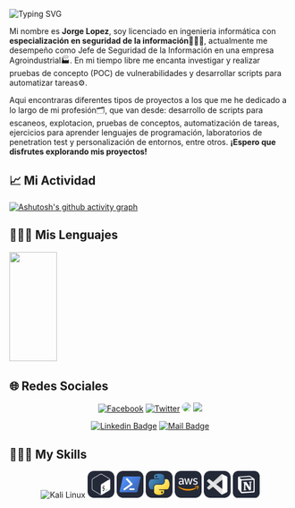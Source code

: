 ![Typing SVG](https://readme-typing-svg.herokuapp.com/?color=02D9F7FF&size=35&center=true&vCenter=true&width=1000&lines=Hola👋;Soy+Metahack;Ingeniero+de+Ciberseguridad;Bienvenido!)

<p>Mi nombre es <strong>Jorge Lopez</strong>, soy licenciado en ingenieria informática con <strong>especialización en seguridad de la información</strong>👨🏻‍🎓, actualmente me desempeño como Jefe de Seguridad de la Información en una empresa Agroindustrial🏭. En mi tiempo libre me encanta investigar y realizar pruebas de concepto (POC) de vulnerabilidades y desarrollar scripts para automatizar tareas⚙️.

Aqui encontraras diferentes tipos de proyectos a los que me he dedicado a lo largo de mi profesión🗂️, que van desde: desarrollo de scripts para escaneos, explotacion, pruebas de conceptos, automatización de tareas, ejercicios para aprender lenguajes de programación, laboratorios de penetration test y personalización de entornos, entre otros. <strong>¡Espero que disfrutes explorando mis proyectos!</strong></p>
 
<!-------------------------------------------------------------------------------------------------------------------------------------------------------------------------->
## 📈 Mi Actividad
[![Ashutosh's github activity graph](https://github-readme-activity-graph.vercel.app/graph?username=Metahack10&bg_color=0d1117&color=ffffff&line=00b3ff&point=f9fafa&area=true&hide_border=true)](https://github.com/ashutosh00710/github-readme-activity-graph)

<!-------------------------------------------------------------------------------------------------------------------------------------------------------------------------->
## 👨🏾‍💻 Mis Lenguajes
<img width="41%" height="195px" src="https://github-readme-stats.vercel.app/api/top-langs/?username=Metahack10&layout=compact&hide_border=true&title_color=02D9F7FF&text_color=02D9F7FF&bg_color=0d1117" />

<!-------------------------------------------------------------------------------------------------------------------------------------------------------------------------->
## 🌐 Redes Sociales
<div align="center">
<div align="center">
<a href="https://facebook.com/profile.php?id=610662976" target="_blank"><img alt="Facebook" src="https://img.shields.io/badge/facebook-%231DA1F2.svg?&style=for-the-badge&logo=facebook&logoColor=white"/></a>
<a href="https://x.com/Jlopez_life" target="_blank"><img alt="Twitter" src="https://img.shields.io/badge/twitter-%231DA1F2.svg?&style=for-the-badge&logo=twitter&logoColor=white" /></a>  
<a href="https://www.youtube.com/@JorgeLopez-br4mt" target="_blank"><img src="https://img.shields.io/badge/-youtube-d71e18?style=for-the-badge&logo=youtube&logoColor=white" style="border-radius: 30px"></a> 
<a href="https://www.instagram.com/jorgedelacelula59/" target="_blank"><img src="https://img.shields.io/badge/-Instagram-%23E4405F?style=for-the-badge&logo=instagram&logoColor=white"</a> 

[![Linkedin Badge](https://img.shields.io/badge/linkedin-%230077B5.svg?&style=for-the-badge&logo=linkedin&logoColor=white)](https://www.linkedin.com/in/jorge-lopez-vicente/)
[![Mail Badge](https://img.shields.io/badge/email-c14438?style=for-the-badge&logo=Gmail&logoColor=white&link=mailto:pkflopez@gmail.com)](mailto:pkflopez@gmail.com)
</div>

<!-------------------------------------------------------------------------------------------------------------------------------------------------------------------------->
<h2 align="left">🦸🏻‍♂️ My Skills</h2>
<p align="center">
<img src="https://github.com/tandpfun/skill-icons/blob/main/icons/Kali-Dark.svg" width="48" title="Kali Linux"> 
<img src="https://github.com/tandpfun/skill-icons/blob/main/icons/Bash-Dark.svg" width="48" title="Bash Scripting">  
<img src="https://github.com/tandpfun/skill-icons/blob/main/icons/Powershell-Dark.svg" width="48" title="Powershell">
<img src="https://github.com/tandpfun/skill-icons/blob/main/icons/Python-Dark.svg" width="48" title="Python">
 <img src="https://github.com/tandpfun/skill-icons/blob/main/icons/AWS-Dark.svg" width="48" title="AWS Security">
<img src="https://github.com/tandpfun/skill-icons/blob/main/icons/VSCode-Dark.svg" width="48" title="Vscode">
<img src="https://github.com/tandpfun/skill-icons/blob/main/icons/Notion-Dark.svg" width="48" title="Notion"> 
</p>
